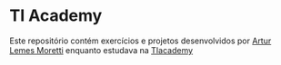 # TI Academy

 Este repositório contém exercícios e projetos desenvolvidos por [Artur Lemes Moretti](https://www.linkedin.com/in/arturlemesmoretti/) enquanto estudava na [TIacademy](https://tiacademybrasil.com.br/)
